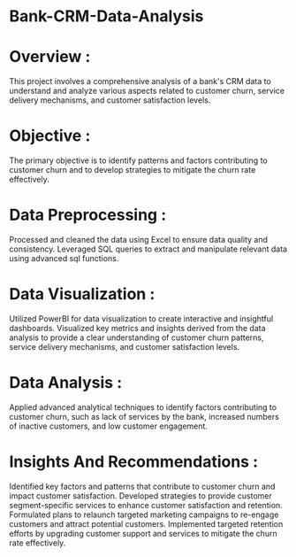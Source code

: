 # Bank-CRM-Data-Analysis

# Overview :

This project involves a comprehensive analysis of a bank's CRM data to understand and analyze various aspects related to customer churn, service delivery mechanisms, and customer satisfaction levels. 

# Objective :

The primary objective is to identify patterns and factors contributing to customer churn and to develop strategies to mitigate the churn rate effectively.

# Data Preprocessing :


Processed and cleaned the data using Excel to ensure data quality and consistency.
Leveraged SQL queries to extract and manipulate relevant data using advanced sql  functions.

# Data Visualization :


Utilized PowerBI for data visualization to create interactive and insightful dashboards.
Visualized key metrics and insights derived from the data analysis to provide a clear understanding of customer churn patterns, service delivery mechanisms, and customer satisfaction levels.

# Data Analysis :

Applied advanced analytical techniques to identify factors contributing to customer churn, such as lack of services by the bank, increased numbers of inactive customers, and low customer engagement.

# Insights And Recommendations :

Identified key factors and patterns that contribute to customer churn and impact customer satisfaction.
Developed strategies to provide customer segment-specific services to enhance customer satisfaction and retention.
Formulated plans to relaunch targeted marketing campaigns to re-engage customers and attract potential customers.
Implemented targeted retention efforts by upgrading customer support and services to mitigate the churn rate effectively.
